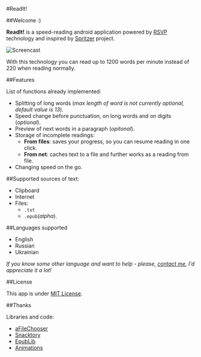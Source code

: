 #ReadIt!

##Welcome :)

**ReadIt!** is a speed-reading android application powered by [RSVP] technology and inspired by [Spritzer] project.

![Screencast](http://i61.tinypic.com/2la7xc1.gif)

With this technology you can read up to 1200 words per minute instead of 220 when reading normally. 

##Features

List of functions already implemented:

* Splitting of long words (*max length of word is not currently optional, default value is 13*).
* Speed change before punctuation, on long words and on digits (*optional*).
* Preview of next words in a paragraph (*opitonal*).
* Storage of incomplete readings: 
  * **From files**: saves your progress, so you can resume reading in one click.
  * **From net**: caches text to a file and further works as a reading from file.
* Changing speed on the go.

##Supported sources of text:

* Clipboard
* Internet
* Files: 
  * `.txt`
  * `.epub`(*alpha*).

##Languages supported

* English
* Russian
* Ukrainian

*If you know some other language and want to help - please, [contact me], I'd appreciate it a lot!*

##License

This app is under [MIT License].

##Thanks

Libraries and code:

* [aFileChooser](https://github.com/iPaulPro/aFileChooser)
* [Snacktory](https://github.com/karussell/snacktory)
* [EpubLib](http://www.siegmann.nl/epublib)
* [Animations](https://github.com/daimajia/AndroidViewAnimations)


[RSVP]:http://en.wikipedia.org/wiki/Rapid_Serial_Visual_Presentation "Rapid Serial Visual Representation"
[Spritzer]:http://www.spritzinc.com
[contact me]:mailto:syniuhin@gmail.com
[MIT License]:https://raw.githubusercontent.com/infm/ReadIt/master/LICENSE.txt
